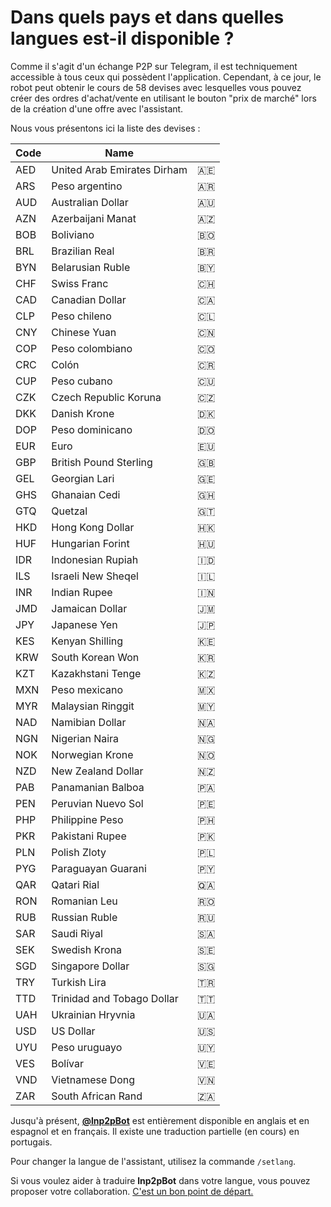 # Dans quels pays et dans quelles langues est-il disponible ?

Comme il s'agit d'un échange P2P sur Telegram, il est techniquement accessible à tous ceux qui possèdent l'application. Cependant, à ce jour, le robot peut obtenir le cours de 58 devises avec lesquelles vous pouvez créer des ordres d'achat/vente en utilisant le bouton "prix de marché" lors de la création d'une offre avec l'assistant.

Nous vous présentons ici la liste des devises :

| Code | Name                        |     |
| ---- | --------------------------- | --- |
| AED  | United Arab Emirates Dirham | 🇦🇪  |
| ARS  | Peso argentino              | 🇦🇷  |
| AUD  | Australian Dollar           | 🇦🇺  |
| AZN  | Azerbaijani Manat           | 🇦🇿  |
| BOB  | Boliviano                   | 🇧🇴  |
| BRL  | Brazilian Real              | 🇧🇷  |
| BYN  | Belarusian Ruble            | 🇧🇾  |
| CHF  | Swiss Franc                 | 🇨🇭  |
| CAD  | Canadian Dollar             | 🇨🇦  |
| CLP  | Peso chileno                | 🇨🇱  |
| CNY  | Chinese Yuan                | 🇨🇳  |
| COP  | Peso colombiano             | 🇨🇴  |
| CRC  | Colón                       | 🇨🇷  |
| CUP  | Peso cubano                 | 🇨🇺  |
| CZK  | Czech Republic Koruna       | 🇨🇿  |
| DKK  | Danish Krone                | 🇩🇰  |
| DOP  | Peso dominicano             | 🇩🇴  |
| EUR  | Euro                        | 🇪🇺  |
| GBP  | British Pound Sterling      | 🇬🇧  |
| GEL  | Georgian Lari               | 🇬🇪  |
| GHS  | Ghanaian Cedi               | 🇬🇭  |
| GTQ  | Quetzal                     | 🇬🇹  |
| HKD  | Hong Kong Dollar            | 🇭🇰  |
| HUF  | Hungarian Forint            | 🇭🇺  |
| IDR  | Indonesian Rupiah           | 🇮🇩  |
| ILS  | Israeli New Sheqel          | 🇮🇱  |
| INR  | Indian Rupee                | 🇮🇳  |
| JMD  | Jamaican Dollar             | 🇯🇲  |
| JPY  | Japanese Yen                | 🇯🇵  |
| KES  | Kenyan Shilling             | 🇰🇪  |
| KRW  | South Korean Won            | 🇰🇷  |
| KZT  | Kazakhstani Tenge           | 🇰🇿  |
| MXN  | Peso mexicano               | 🇲🇽  |
| MYR  | Malaysian Ringgit           | 🇲🇾  |
| NAD  | Namibian Dollar             | 🇳🇦  |
| NGN  | Nigerian Naira              | 🇳🇬  |
| NOK  | Norwegian Krone             | 🇳🇴  |
| NZD  | New Zealand Dollar          | 🇳🇿  |
| PAB  | Panamanian Balboa           | 🇵🇦  |
| PEN  | Peruvian Nuevo Sol          | 🇵🇪  |
| PHP  | Philippine Peso             | 🇵🇭  |
| PKR  | Pakistani Rupee             | 🇵🇰  |
| PLN  | Polish Zloty                | 🇵🇱  |
| PYG  | Paraguayan Guarani          | 🇵🇾  |
| QAR  | Qatari Rial                 | 🇶🇦  |
| RON  | Romanian Leu                | 🇷🇴  |
| RUB  | Russian Ruble               | 🇷🇺  |
| SAR  | Saudi Riyal                 | 🇸🇦  |
| SEK  | Swedish Krona               | 🇸🇪  |
| SGD  | Singapore Dollar            | 🇸🇬  |
| TRY  | Turkish Lira                | 🇹🇷  |
| TTD  | Trinidad and Tobago Dollar  | 🇹🇹  |
| UAH  | Ukrainian Hryvnia           | 🇺🇦  |
| USD  | US Dollar                   | 🇺🇸  |
| UYU  | Peso uruguayo               | 🇺🇾  |
| VES  | Bolívar                     | 🇻🇪  |
| VND  | Vietnamese Dong             | 🇻🇳  |
| ZAR  | South African Rand          | 🇿🇦  |

Jusqu'à présent, [**@lnp2pBot**](https://t.me/lnp2pbot) est entièrement disponible en anglais et en espagnol et en français. Il existe une traduction partielle (en cours) en portugais.

Pour changer la langue de l'assistant, utilisez la commande `/setlang`.

Si vous voulez aider à traduire **lnp2pBot** dans votre langue, vous pouvez proposer votre collaboration. [C'est un bon point de départ.](https://github.com/lnp2pBot/bot/blob/10af43b1199a163f8d8ec79e66546f4ad514ff46/CONTRIBUTING.md)